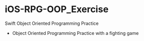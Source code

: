 # iOS-RPG-OOP_Exercise
Swift Object Oriented Programming Practice
 - Object Oriented Programming Practice with a fighting game
